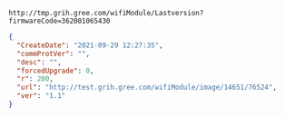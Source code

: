 `http://tmp.grih.gree.com/wifiModule/Lastversion?firmwareCode=362001065430`

```json
{
  "CreateDate": "2021-09-29 12:27:35",
  "commProtVer": "",
  "desc": "",
  "forcedUpgrade": 0,
  "r": 200,
  "url": "http://test.grih.gree.com/wifiModule/image/14651/76524",
  "ver": "1.1"
}
```